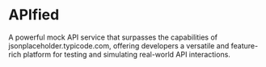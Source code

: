 # APIfied
A powerful mock API service that surpasses the capabilities of jsonplaceholder.typicode.com, offering developers a versatile and feature-rich platform for testing and simulating real-world API interactions.

